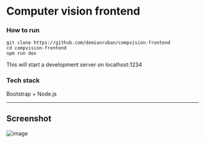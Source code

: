 # Computer vision frontend

### How to run
```
git clone https://github.com/demianruban/compvision-frontend
cd compvision-frontend
npm run dev
```

This will start a development server on localhost:1234

### Tech stack
Bootstrap + Node.js
<hr>

## Screenshot
![image](https://user-images.githubusercontent.com/48176400/172941923-6111af46-8399-493b-b9ae-f5f7e40cb5bd.png)


